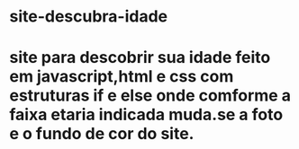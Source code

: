 # site-descubra-idade
# site para descobrir sua idade feito em javascript,html e css com estruturas if e else onde comforme a faixa etaria indicada muda.se a foto e o fundo de cor do site.
